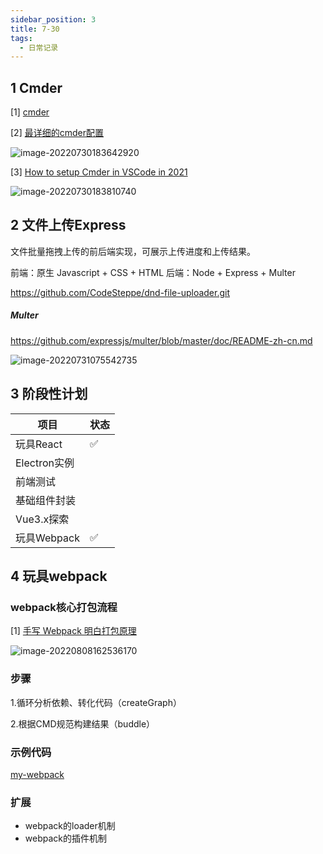 ```yaml
---
sidebar_position: 3
title: 7-30
tags:
  - 日常记录
---
```




## 1 Cmder

[1] [cmder](https://github.com/cmderdev/cmder)

[2] [最详细的cmder配置](https://blog.csdn.net/qq_33242956/article/details/104966631)

![image-20220730183642920](https://cdn.gincool.com/img/image-20220730183642920.png)

[3] [How to setup Cmder in VSCode in 2021](https://dev.to/andrewriveradev/how-to-setup-cmder-in-vscode-in-2021-3nkc)

![image-20220730183810740](https://cdn.gincool.com/img/image-20220730183810740.png)

## 2 文件上传Express

文件批量拖拽上传的前后端实现，可展示上传进度和上传结果。

前端：原生 Javascript + CSS + HTML
后端：Node + Express + Multer

https://github.com/CodeSteppe/dnd-file-uploader.git

##### Multer

https://github.com/expressjs/multer/blob/master/doc/README-zh-cn.md

![image-20220731075542735](https://cdn.gincool.com/img/image-20220731075542735.png)

## 3 阶段性计划

| 项目         | 状态 |
| ------------ | ---- |
| 玩具React    | ✅    |
| Electron实例 |      |
| 前端测试     |      |
| 基础组件封装 |      |
| Vue3.x探索   |      |
| 玩具Webpack  | ✅    |

## 4 玩具webpack

### webpack核心打包流程

[1] [手写 Webpack 明白打包原理](https://www.bilibili.com/video/BV1CJ411T7k5?spm_id_from=333.337.search-card.all.click&vd_source=4065bea3d3139c3fda8b128a6a3a90a7)

![image-20220808162536170](https://cdn.gincool.com/img/image-20220808162536170.png)

### 步骤

1.循环分析依赖、转化代码（createGraph）

2.根据CMD规范构建结果（buddle）

### 示例代码

[my-webpack](https://github.com/ginlink/my-webpack/tree/main)

### 扩展

- webpack的loader机制
- webpack的插件机制


